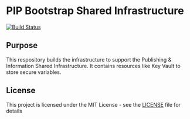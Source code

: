 # PIP Bootstrap Shared Infrastructure

[![Build Status](https://travis-ci.org/hmcts/pip-shared-infrastructure-bootstap.svg?branch=master)](https://travis-ci.org/hmcts/pip-shared-infrastructure-bootstap)

## Purpose

This respository builds the infrastructure to support the Publishing & Information Shared Infrastructure. It contains resources like Key Vault to store secure variables.

## License

This project is licensed under the MIT License - see the [LICENSE](LICENSE) file for details

